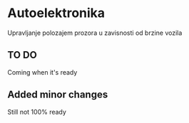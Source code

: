 # Autoelektronika
Upravljanje polozajem prozora u zavisnosti od brzine vozila

## TO DO 

  Coming when it's ready 

## Added minor changes

  Still not  100% ready
